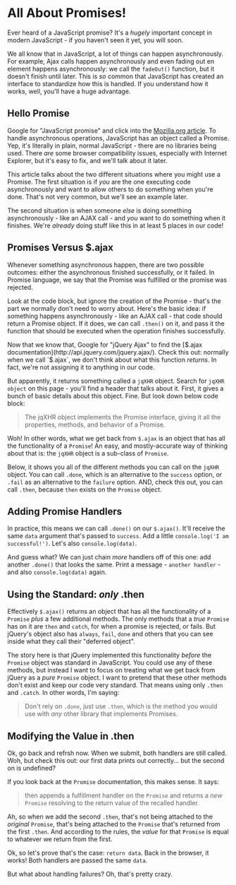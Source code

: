 # All About Promises!

Ever heard of a JavaScript promise? It's a *hugely* important concept in modern
JavaScript - if you haven't seen it yet, you will soon.

We all know that in JavaScript, a lot of things can happen asynchronously. For example,
Ajax calls happen asynchronously and even fading out en element happens asynchronously:
we call the `fadeOut()` function, but it doesn't finish until later. This is *so*
common that JavaScript has created an interface to standardize how this is handled.
If you understand how it works, well, you'll have a huge advantage.

## Hello Promise

Google for "JavaScript promise" and click into the [Mozilla.org article](https://developer.mozilla.org/en-US/docs/Web/JavaScript/Reference/Global_Objects/Promise).
To handle asynchronous operations, JavaScript has an object called a Promise. Yep,
it's literally in plain, normal JavaScript - there are no libraries being used.
There *are* some browser compatibility issues, especially with Internet Explorer,
but it's easy to fix, and we'll talk about it later.

This article talks about the two different situations where you might use a Promise.
The first situation is if *you* are the one executing code asynchronously and want
to allow others to do something when you're done. That's not very common, but we'll
see an example later.

The second situation is when someone *else* is doing something asynchronously - like
an AJAX call - and *you* want to do something when it finishes. We're *already*
doing stuff like this in at least 5 places in our code!

## Promises Versus $.ajax

Whenever something asynchronous happen, there are two possible outcomes: either
the asynchronous finished successfully, or it failed. In Promise language, we say
that the Promise was fulfilled or the promise was rejected.

Look at the code block, but ignore the creation of the Promise - that's the part
we normally don't need to worry about. Here's the basic idea: if something happens
asynchronously - like an AJAX call - that code should return a Promise object. If
it does, we can call `.then()` on it, and pass it the function that should be executed
when the operation finishes successfully.

Now that we know that, Google for "jQuery Ajax" to find the
[$.ajax documentation](http://api.jquery.com/jquery.ajax/). Check this out: normally
when we call `$.ajax`, we don't think about what this function *returns*. In fact,
we're not assigning it to anything in our code.

But apparently, it returns something called a `jqXHR` object. Search for `jqXHR object`
on this page - you'll find a header that talks about it. First, it gives a bunch
of basic details about this object. Fine. But look down below code block:

> The jqXHR object implements the Promise interface, giving it all the properties,
> methods, and behavior of a Promise.

Woh! In other words, what we get back from `$.ajax` is an object that has all the
functionality of a `Promise`! An easy, and mostly-accurate way of thinking about
that is: the `jqXHR` object is a sub-class of `Promise`.

Below, it shows you all of the different methods you can call on the `jqXHR` object.
You can call `.done`, which is an alternative to the `success` option, or `.fail`
as an alternative to the `failure` option. AND, check this out, you can call `.then`,
because `then` exists on the `Promise` object.

## Adding Promise Handlers

In practice, this means we can call `.done()` on our `$.ajax()`. It'll receive the
same `data` argument that's passed to `success`. Add a little `console.log('I am successful!')`.
Let's also `console.log(data)`.

And guess what?  We can just chain *more* handlers off of this one: add another
`.done()` that looks the same. Print a message - `another handler` - and also
`console.log(data)` again.

## Using the Standard: *only* .then

Effectively `$.ajax()` returns an object that has all the functionality of a
`Promise` *plus* a few additional methods. The only methods that a *true* `Promise`
has on it are `then` and `catch`, for when a promise is rejected, or fails. But
jQuery's object also has `always`, `fail`, `done` and others that you can see inside
what they call their "deferred object".

The story here is that jQuery implemented this functionality *before* the `Promise`
object was standard in JavaScript. You could use any of these methods, but instead
I want to focus on treating what we get back from jQuery as a *pure* `Promise` object.
I want to pretend that these other methods don't exist and keep our code very standard.
That means using only `.then` and `.catch`. In other words, I'm saying:

> Don't rely on `.done`, just use `.then`, which is the method you would
> use with *any* other library that implements Promises.

## Modifying the Value in .then

Ok, go back and refrsh now. When we submit, both handlers are still called. Woh,
but check this out: our first data prints out correctly... but the second on is
undefined?

If you look back at the `Promise` documentation, this makes sense. It says:

> then appends a fulfillment handler on the `Promise` and returns a *new*
> `Promise` resolving to the return value of the recalled handler.

Ah, so when we add the second `.then`, that's not being attached to the *original*
`Promise`, that's being attached to the `Promise` that's returned from the first
`.then`. And according to the rules, the *value* for that `Promise` is equal to
whatever we return from the first.

Ok, so let's prove that's the case: `return data`. Back in the browser, it works!
Both handlers are passed the same `data`.

But what about handling failures? Oh, that's pretty crazy.
